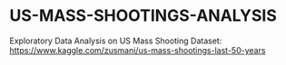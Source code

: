 # US-MASS-SHOOTINGS-ANALYSIS
Exploratory Data Analysis on US Mass Shooting Dataset: https://www.kaggle.com/zusmani/us-mass-shootings-last-50-years
